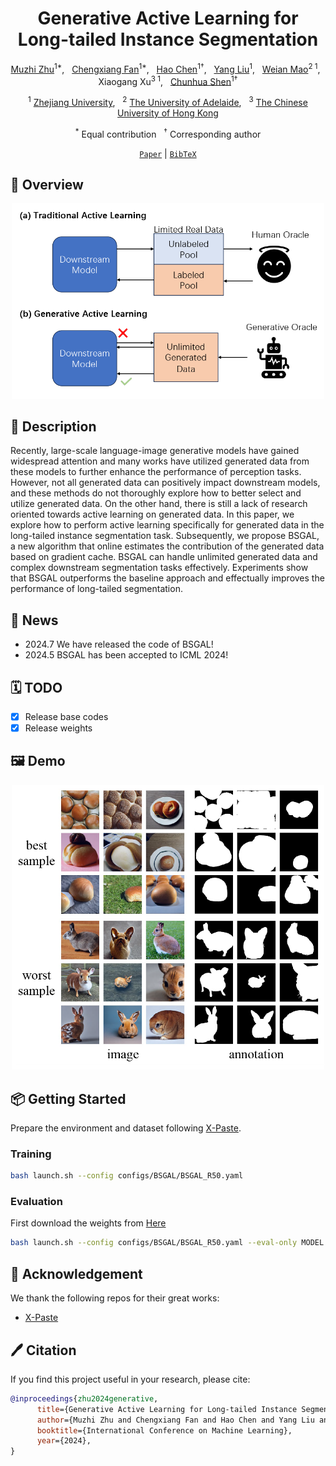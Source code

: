 <div align="center">

<h1>Generative Active Learning for Long-tailed Instance Segmentation</h1>

[Muzhi Zhu](https://scholar.google.com/citations?user=064gBH4AAAAJ&hl=en)<sup>1*</sup>, &nbsp; 
[Chengxiang Fan](https://scholar.google.com/citations?user=I2aAMsAAAAAJ&hl=en)<sup>1*</sup>, &nbsp;
[Hao Chen](https://stan-haochen.github.io/)<sup>1†</sup>, &nbsp;
[Yang Liu](https://scholar.google.com/citations?user=9JcQ2hwAAAAJ&hl=en)<sup>1</sup>, &nbsp; 
[Weian Mao](https://scholar.google.com/citations?user=Qu-QXTsAAAAJ&hl=en)<sup>2 1</sup>, &nbsp;
Xiaogang Xu<sup>3 1</sup>, &nbsp;
[Chunhua Shen](https://cshen.github.io/)<sup>1†</sup> 

<sup>1</sup> [Zhejiang University](https://www.zju.edu.cn/english/), &nbsp;
<sup>2</sup> [The University of Adelaide](https://www.adelaide.edu.au/), &nbsp;
<sup>3</sup> [The Chinese University of Hong Kong](https://www.cuhk.edu.hk/english/)

<sup>*</sup> Equal contribution &nbsp;
<sup>†</sup> Corresponding author

[`Paper`](https://arxiv.org/abs/2406.02435) | [`BibTeX`](#CitingBSGAL) 
</div>

## 🚀 Overview
<div align="center">
<img width="500" alt="image" src="assets/overview.png">
</div>

## 📖 Description
Recently, large-scale language-image generative models have gained widespread attention and many works have utilized generated data from these models to further enhance the performance of perception tasks. However, not all generated data can positively impact downstream models, and these methods do not thoroughly explore how to better select and utilize generated data. On the other hand, there is still a lack of research oriented towards active learning on generated data. In this paper, we explore how to perform active learning specifically for generated data in the long-tailed instance segmentation task. Subsequently, we propose BSGAL, a new algorithm that online estimates the contribution of the generated data based on gradient cache. BSGAL can handle unlimited generated data and complex downstream segmentation tasks effectively. Experiments show that BSGAL outperforms the baseline approach and effectually improves the performance of long-tailed segmentation.

## 📣 News
- 2024.7 We have released the code of BSGAL!
- 2024.5 BSGAL has been accepted to ICML 2024!

## 🗓️ TODO
- [x] Release base codes
- [x] Release weights

## 🖼️ Demo
<div align="center">
<img width="500" alt="image" src="assets/demo.png">
</div>

<!-- ## 📊 Results -->
## 📦 Getting Started
Prepare the environment and dataset following [X-Paste](https://github.com/yoctta/xpaste).

### Training 
```bash
bash launch.sh --config configs/BSGAL/BSGAL_R50.yaml
```

### Evaluation
First download the weights from [Here](https://drive.google.com/drive/folders/1ezbXFvmist64wS2tDIvx1EGW_w6V4g-r?usp=drive_link)
```bash
bash launch.sh --config configs/BSGAL/BSGAL_R50.yaml --eval-only MODEL.WEIGHTS path/to/weights
```

## 🤝 Acknowledgement
We thank the following repos for their great works:
- [X-Paste](https://github.com/yoctta/xpaste)

## <a name="CitingBSGAL"></a> 🖊️ Citation
If you find this project useful in your research, please cite:

```BibTeX
@inproceedings{zhu2024generative,
      title={Generative Active Learning for Long-tailed Instance Segmentation}, 
      author={Muzhi Zhu and Chengxiang Fan and Hao Chen and Yang Liu and Weian Mao and Xiaogang Xu and Chunhua Shen},
      booktitle={International Conference on Machine Learning},
      year={2024},
}
```
